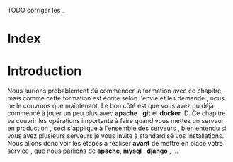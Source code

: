 <meta http-equiv='Content-Type' content='text/html; charset=utf-8' /> 
<style>
pre{background:#F8F8FF; border:black dashed 1px; padding:6px}
</style>

TODO corriger les \_

# Index 


# <a name="intro" /> Introduction 

Nous aurions probablement dû commencer la formation avec ce chapitre, mais comme cette formation est écrite selon l'envie et les demande , nous ne le couvrons que maintenant. Le bon côté est que vous avez pu déjà commencé à jouer un peu plus avec **apache** , **git** et **docker** :D. 
Ce chapitre va couvrir les opérations importante à faire quand vous mettez un serveur en production , ceci s'applique à l'ensemble des serveurs , bien entendu si vous avez plusieurs serveurs je vous invite à standardisé vos installations.
Nous allons donc voir les étapes à réaliser **avant** de mettre en place votre service , que nous parlions de __apache__, __mysql__ , __django__ , ... 
